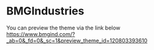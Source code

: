 # BMGIndustries

You can preview the theme via the link below <br>
https://www.bmgind.com/?_ab=0&_fd=0&_sc=1&preview_theme_id=120803393610

